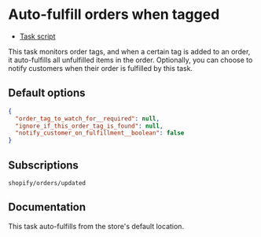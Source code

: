 # Auto-fulfill orders when tagged

* [Task script](./script.liquid)

This task monitors order tags, and when a certain tag is added to an order, it auto-fulfills all unfulfilled items in the order. Optionally, you can choose to notify customers when their order is fulfilled by this task.

## Default options

```json
{
  "order_tag_to_watch_for__required": null,
  "ignore_if_this_order_tag_is_found": null,
  "notify_customer_on_fulfillment__boolean": false
}
```

## Subscriptions

```liquid
shopify/orders/updated
```

## Documentation

This task auto-fulfills from the store's default location.